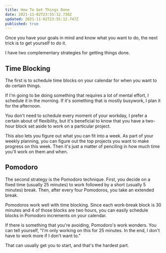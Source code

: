 ```yaml
---
title: How To Get Things Done
date: 2021-11-02T23:55:12.730Z
updated: 2021-11-02T23:55:12.747Z
published: true
---
```

Once you have your goals in mind and know what you want to do, the next trick is to get yourself to do it.

I have two complementary strategies for getting things done.

## Time Blocking

The first is to schedule time blocks on your calendar for when you want to do certain things.

If I'm going to be doing something that requires a lot of mental effort, I schedule it in the morning. If it's something that is mostly busywork, I plan it for the afternoon.

You don't need to schedule every moment of your workday, I prefer a certain about of flexibility, but it's beneficial to know that you have a two-hour block set aside to work on a particular project.

This also lets you figure out what you can fit into a week. As part of your weekly planning, you can figure out the top projects you want to make progress on this week. Then it's just a matter of penciling in how much time you'll work on them and when.

## Pomodoro

The second strategy is the Pomodoro technique. First, you decide on a fixed time (usually 25 minutes) to work followed by a short (usually 5 minutes) break. Then, after every four Pomodoros, you take an extended break.

Pomodoros work well with time blocking. Since each work-break block is 30 minutes and 4 of those blocks are two hours, you can easily schedule blocks in Pomodoro increments on your calendar.

If there is something that you're avoiding, Pomodoro's work wonders. You can tell yourself, "I'm only working on this for 25 minutes. In the end, I don't have to work more if I don't want to." 

That can usually get you to start, and that's the hardest part.